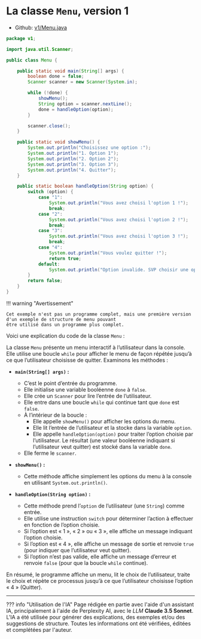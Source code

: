 # La classe `Menu`, version 1

- Github: [v1/Menu.java](https://github.com/profdenis/menu/tree/master/src/v1/Menu.java)

```java
package v1;

import java.util.Scanner;

public class Menu {

    public static void main(String[] args) {
        boolean done = false;
        Scanner scanner = new Scanner(System.in);

        while (!done) {
            showMenu();
            String option = scanner.nextLine();
            done = handleOption(option);
        }

        scanner.close();
    }

    public static void showMenu() {
        System.out.println("Choisissez une option :");
        System.out.println("1. Option 1");
        System.out.println("2. Option 2");
        System.out.println("3. Option 3");
        System.out.println("4. Quitter");
    }

    public static boolean handleOption(String option) {
        switch (option) {
            case "1":
                System.out.println("Vous avez choisi l'option 1 !");
                break;
            case "2":
                System.out.println("Vous avez choisi l'option 2 !");
                break;
            case "3":
                System.out.println("Vous avez choisi l'option 3 !");
                break;
            case "4":
                System.out.println("Vous voulez quitter !");
                return true;
            default:
                System.out.println("Option invalide. SVP choisir une option valide.");
        }
        return false;
    }
}
```

!!! warning "Avertissement"

    Cet exemple n'est pas un programme complet, mais une première version d'un exemple de structure de menu pouvant 
    être utilisé dans un programme plus complet.

Voici une explication du code de la classe `Menu` :

La classe `Menu` présente un menu interactif à l’utilisateur dans la console. Elle utilise une boucle `while` pour
afficher le menu de façon répétée jusqu’à ce que l’utilisateur choisisse de quitter. Examinons les méthodes :

* **`main(String[] args)` :**
    * C’est le point d’entrée du programme.
    * Elle initialise une variable booléenne `done` à `false`.
    * Elle crée un `Scanner` pour lire l’entrée de l’utilisateur.
    * Elle entre dans une boucle `while` qui continue tant que `done` est `false`.
    * À l’intérieur de la boucle :
        * Elle appelle `showMenu()` pour afficher les options du menu.
        * Elle lit l’entrée de l’utilisateur et la stocke dans la variable `option`.
        * Elle appelle `handleOption(option)` pour traiter l’option choisie par l’utilisateur. Le résultat (une valeur
          booléenne indiquant si l’utilisateur veut quitter) est stocké dans la variable `done`.
    * Elle ferme le `scanner`.

* **`showMenu()` :**
    * Cette méthode affiche simplement les options du menu à la console en utilisant `System.out.println()`.

* **`handleOption(String option)` :**
    * Cette méthode prend l’`option` de l’utilisateur (une `String`) comme entrée.
    * Elle utilise une instruction `switch` pour déterminer l’action à effectuer en fonction de l’option choisie.
    * Si l’option est « 1 », « 2 » ou « 3 », elle affiche un message indiquant l’option choisie.
    * Si l’option est « 4 », elle affiche un message de sortie et renvoie `true` (pour indiquer que l’utilisateur veut
      quitter).
    * Si l’option n’est pas valide, elle affiche un message d’erreur et renvoie `false` (pour que la boucle `while`
      continue).

En résumé, le programme affiche un menu, lit le choix de l’utilisateur, traite le choix et répète ce processus jusqu’à
ce que l’utilisateur choisisse l’option « 4 » (Quitter).



-------

??? info "Utilisation de l'IA"
      Page rédigée en partie avec l'aide d'un assistant IA, principalement à l'aide de Perplexity AI, avec le *LLM*
      **Claude 3.5 Sonnet**. L'IA a été utilisée pour générer des explications, des exemples et/ou des suggestions de
      structure. Toutes les informations ont été vérifiées, éditées et complétées par l'auteur.
     
